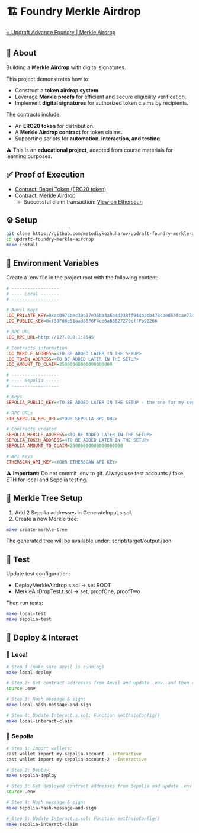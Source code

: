 # 🏗️ Foundry Merkle Airdrop

[⭐️ Updraft Advance Foundry | Merkle Airdrop](https://updraft.cyfrin.io/courses/advanced-foundry/merkle-airdrop/introduction)

## 📖 About  

Building a **Merkle Airdrop** with digital signatures.  

This project demonstrates how to:  
- Construct a **token airdrop system**.  
- Leverage **Merkle proofs** for efficient and secure eligibility verification.  
- Implement **digital signatures** for authorized token claims by recipients.  

The contracts include:  
- An **ERC20 token** for distribution.  
- A **Merkle Airdrop contract** for token claims.  
- Supporting scripts for **automation, interaction, and testing**.  

⚠️ This is an **educational project**, adapted from course materials for learning purposes.


## ✅ Proof of Execution  

- [Contract: Bagel Token (ERC20 token)](https://sepolia.etherscan.io/address/0x5a1c873bffb9a0236175e5586ff2cdccacae2f55)  
- [Contract: Merkle Airdrop](https://sepolia.etherscan.io/address/0x47cc83d93092e16fe95c7ce84794934203c7f16f)  
  - Successful claim transaction: [View on Etherscan](https://sepolia.etherscan.io/tx/0xb7e5beb36a9aa4f60899f202ad188eb9127c08483f8cd5d50647684f167fe2bb)


## ⚙️ Setup  

```bash
git clone https://github.com/metodiykozhuharov/updraft-foundry-merkle-airdrop.git
cd updraft-foundry-merkle-airdrop 
make install
```

## 🔐 Environment Variables

Create a .env file in the project root with the following content:

```ini
# ------------------
# ---- Local -------
# ------------------

# Anvil Keys
LOC_PRIVATE_KEY=0xac0974bec39a17e36ba4a6b4d238ff944bacb478cbed5efcae784d7bf4f2ff80
LOC_PUBLIC_KEY=0xf39Fd6e51aad88F6F4ce6aB8827279cffFb92266

# RPC URL
LOC_RPC_URL=http://127.0.0.1:8545

# Contracts information
LOC_MERCLE_ADDRESS=<TO BE ADDED LATER IN THE SETUP>
LOC_TOKEN_ADDRESS=<TO BE ADDED LATER IN THE SETUP>
LOC_AMOUNT_TO_CLAIM=25000000000000000000

# ------------------
# ---- Sepolia -----
# ------------------

# Keys
SEPOLIA_PUBLIC_KEY=<TO BE ADDED LATER IN THE SETUP - the one for my-sepolia-account>

# RPC URLs
ETH_SEPOLIA_RPC_URL=<YOUR SEPOLIA RPC URL>

# Contracts created
SEPOLIA_MERCLE_ADDRESS=<TO BE ADDED LATER IN THE SETUP>
SEPOLIA_TOKEN_ADDRESS=<TO BE ADDED LATER IN THE SETUP>
SEPOLIA_AMOUNT_TO_CLAIM=25000000000000000000

# API Keys
ETHERSCAN_API_KEY=<YOUR ETHERSCAN API KEY>
```

⚠️ **Important:** Do not commit .env to git. Always use test accounts / fake ETH for local and Sepolia testing.


## 🌳 Merkle Tree Setup

1. Add 2 Sepolia addresses in GenerateInput.s.sol.
2. Create a new Merkle tree:
```bash
make create-merkle-tree
```
The generated tree will be available under:
script/target/output.json

## 🧪 Test

Update test configuration:
- DeployMerkleAirdrop.s.sol → set ROOT
- MerkleAirDropTest.t.sol → set, proofOne, proofTwo

Then run tests:
```bash
make local-test
make sepolia-test
```

## 🚀 Deploy & Interact

### 🔹 Local

```bash
# Step 1 (make sure anvil is running)
make local-deploy

# Step 2: Get contract addresses from Anvil and update .env. and then reload environment:
source .env

# Step 3: Hash message & sign:
make local-hash-message-and-sign

# Step 4: Update Interact.s.sol: Function setChainConfig()
make local-interact-claim
```

### 🔹 Sepolia

```bash
# Step 1: Import wallets:
cast wallet import my-sepolia-account --interactive
cast wallet import my-sepolia-account-2 --interactive

# Step 2: Deploy:
make sepolia-deploy

# Step 3: Get deployed contract addresses from Sepolia and update .env and then reload environment:
source .env

# Step 4: Hash message & sign:
make sepolia-hash-message-and-sign

# Step 5: Update Interact.s.sol: Function setChainConfig()
make sepolia-interact-claim
```
